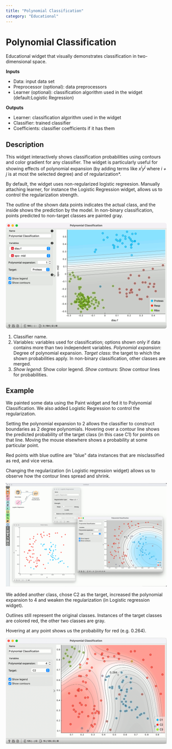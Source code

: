 ```yaml
---
title: "Polynomial Classification"
category: "Educational"
---
```

Polynomial Classification
=========================

Educational widget that visually demonstrates classification in two-dimensional space.

**Inputs**

- Data: input data set
- Preprocessor (optional): data preprocessors
- Learner (optional): classification algorithm used in the widget (default:Logistic Regression)

**Outputs**

- Learner: classification algorithm used in the widget
- Classifier: trained classifier
- Coefficients: classifier coefficients if it has them

Description
-----------

This widget interactively shows classification probabilities using contours and color gradient for any classifier. The widget is particularly useful for showing effects of polynomial expansion (by adding terms like *x<sup>i</sup>y<sup>j</sup>* where *i + j* is at most the selected degree) and of regularization*.

By default, the widget uses non-regularized logistic regreesion. Manually attaching learner, for instance the Logistic Regression widget, allows us to control the regularization strength.

The outline of the shown data points indicates the actual class, and the inside shows the prediction by the model. In non-binary classification, points predicted to non-target classes are painted gray.

![](/widget-catalog/educational/images/polyclassification.png)

1. Classifier name.
2. Variables: variables used for classification; options shown only if data contains more than two independent variables.
   *Polynomial expansion*: Degree of polynomial expansion.
   *Target class*: the target to which the shown probabilities apply. In non-binary classification, other classes are merged.
3. *Show legend*: Show color legend.
   *Show contours*: Show contour lines for probabilities.

Example
-------

We painted some data using the Paint widget and fed it to Polynomial Classification. We also added Logistic Regression to control the regularization.

Setting the polynomial expansion to 2 allows the classifier to construct boundaries as 2 degree polynomials. Hovering over a contour line shows the predicted probability of the target class (in this case C1) for points on that line. Moving the mouse elsewhere shows a probability at some particular point.

Red points with blue outline are "blue" data instances that are misclassified as red, and vice versa.

Changing the regularization (in Logistic regression widget) allows us to observe how the contour lines spread and shrink.

![](/widget-catalog/educational/images/polyclassification-2-classes.png)

We added another class, chose C2 as the target, increased the polynomial expansion to 4 and weaken the regularization (in Logistic regression widget).

Outlines still represent the original classes. Instances of the target classes are colored red, the other two classes are gray.

Hovering at any point shows us the probability for red (e.g. 0.264).

![](/widget-catalog/educational/images/polyclassification-3-classes.png)
